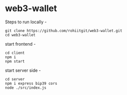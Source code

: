 # web3-wallet


Steps to run locally - 

```
git clone https://github.com/rohiitgit/web3-wallet.git
cd web3-wallet
``` 

start frontend - 
```
cd client
npm i
npm start
```

start server side -
```
cd server
npm i express bip39 cors
node ./src/index.js
```